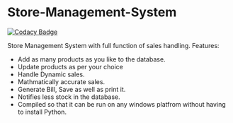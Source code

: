 # Store-Management-System

[![Codacy Badge](https://api.codacy.com/project/badge/Grade/a7584266745d47899340f9be5d682b53)](https://app.codacy.com/app/srpsagar.patra/Python--based-Store-Management-System?utm_source=github.com&utm_medium=referral&utm_content=SagarPatra01/Python--based-Store-Management-System&utm_campaign=Badge_Grade_Dashboard)

Store Management System with  full function of sales handling.
Features:
 - Add as many products as you like to the database.
 - Update products as per your choice
 - Handle Dynamic sales.
 - Mathmatically accurate sales.
 - Generate Bill, Save as well as print it.
 - Notifies less stock in the database.
 - Compiled so that it can be run on any windows platfrom without having to install Python.
